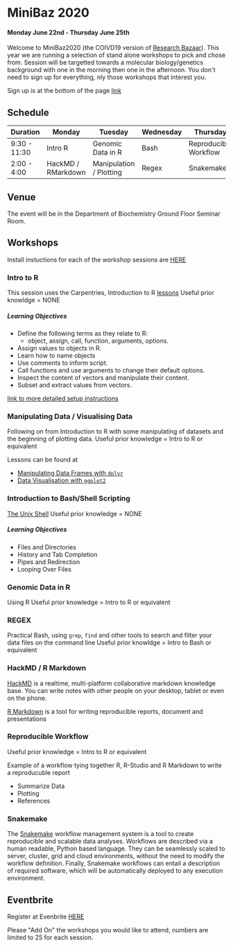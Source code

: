 # MiniBaz 2020
#### Monday June 22nd - Thursday June 25th

Welcome to MiniBaz2020 (the COIVD19 version of [Research Bazaar](https://otagocarpentries.github.io/resbaz2019/dunedin/)). This year we are running a selection of stand alone workshops to pick and chose from. Session will be targetted towards a molecular biology/genetics background with one in the morning then one in the afternoon. You don't need to sign up for everything, nly those workshops that interest you. 

Sign up is at the bottom of the page [link]()

## Schedule

| Duration | Monday | Tuesday | Wednesday | Thursday |
|---|---|---|---|---|
9:30 - 11:30| Intro R | Genomic Data in R | Bash | Reproducible Workflow |
2:00 - 4:00 | HackMD / RMarkdown | Manipulation / Plotting | Regex | Snakemake | 

## Venue
The event will be in the Department of Biochemistry Ground Floor Seminar Room.

## Workshops  
Install instuctions for each of the workshop sessions are [HERE](https://github.com/OtagoCarpentries/minibaz2020/blob/master/setup.md)  

### Intro to R
This session uses the Carpentries, Introduction to R [lessons](https://datacarpentry.org/R-ecology-lesson/01-intro-to-r.html) 
Useful prior knowldge = NONE  

##### Learning Objectives
* Define the following terms as they relate to R: 
    - object, assign, call, function, arguments, options.
* Assign values to objects in R.
* Learn how to name objects
* Use comments to inform script.
* Call functions and use arguments to change their default options.
* Inspect the content of vectors and manipulate their content.
* Subset and extract values from vectors.

[link to more detailed setup instructions](https://datacarpentry.org/R-ecology-lesson/index.html#setup_instructions)

### Manipulating Data / Visualising Data
Following on from Introduction to R with some manipulating of datasets and the beginning of plotting data.
Useful prior knowledge = Intro to R or equivalent  

Lessons can be found at
* [Manipulating Data Frames with ```dplyr```](https://datacarpentry.org/R-ecology-lesson/03-dplyr.html)
* [Data Visualisation with ```ggplot2```](https://datacarpentry.org/R-ecology-lesson/04-visualization-ggplot2.html)

### Introduction to Bash/Shell Scripting
[The Unix Shell](https://swcarpentry.github.io/shell-novice/) 
Useful prior knowledge = NONE 

##### Learning Objectives
* Files and Directories
* History and Tab Completion
* Pipes and Redirection
* Looping Over Files

### Genomic Data in R
Using R
Useful prior knowledge = Intro to R or equivalent  

### REGEX
Practical Bash, using ```grep```, ```find``` and other tools to search and filter your data files on the command line
Useful prior knowldge = Intro to Bash or equivalent 

### HackMD / R Markdown

[HackMD](https://hackmd.io/) is a realtime, multi-platform collaborative markdown knowledge base.
You can write notes with other people on your desktop, tablet or even on the phone.

[R Markdown](https://rmarkdown.rstudio.com/) is a tool for writing reproducible reports, document and presentations

### Reproducible Workflow
Useful prior knowledge = Intro to R or equivalent  

Example of a workflow tying together R, R-Studio and R Markdown to write a reproducuble report
  * Summarize Data
  * Plotting
  * References

### Snakemake
The [Snakemake](https://snakemake.readthedocs.io/en/stable/) workflow management system is a tool to create reproducible and scalable data analyses. Workflows are described via a human readable, Python based language. They can be seamlessly scaled to server, cluster, grid and cloud environments, without the need to modify the workflow definition. Finally, Snakemake workflows can entail a description of required software, which will be automatically deployed to any execution environment.


## Eventbrite

Register at Evenbrite [HERE](https://www.eventbrite.com/e/minibaz-2020-tickets-108788920590)

Please "Add On" the workshops you would like to attend, numbers are limited to 25 for each session.

